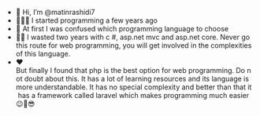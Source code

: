- 👋 Hi, I’m @matinrashidi7
- 👨🏻‍💻 I started programming a few years ago
- 🤔 At first I was confused which programming language to choose
- 🤦‍♂️ I wasted two years with c #, asp.net mvc and asp.net core. Never go this route for web programming, you will get involved in the complexities of this language.
- ❤ But finally I found that php is the best option for web programming. Do not doubt about this. It has a lot of learning resources and its language is more understandable. It has no special complexity and better than that it has a framework called laravel which makes programming much easier 😉🍻😎

<!---
matinrashidi7/matinrashidi7 is a ✨ special ✨ repository because its `README.md` (this file) appears on your GitHub profile.
You can click the Preview link to take a look at your changes.
--->

